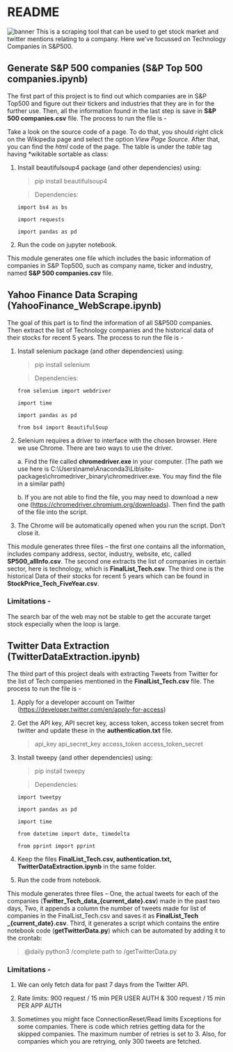 # README

![banner](/images/banner.jpg)
This is a scraping tool that can be used to get stock market and twitter mentions relating to a company. Here we've focussed on Technology Companies in S&P500.

## Generate S&P 500 companies (**S&P Top 500 companies.ipynb**)  

The first part of this project is to find out which companies are in S&P Top500 and figure out their tickers and industries that they are in for the further use. Then, all the information found in the last step is save in **S&P 500 companies.csv** file. The process to run the file is - 

Take a look on the source code of a page. To do that, you should right click on the Wikipedia page and select the option *View Page Source*. After that, you can find the *html* code of the page. The table is under the *table* tag having *wikitable sortable as class: 

1. Install beautifulsoup4 package (and other dependencies) using: 

    > pip install beautifulsoup4 

    > Dependencies: 
    ```
    import bs4 as bs
    ```
    ```
    import requests
    ```
    ```
    import pandas as pd
    ```

2. Run the code on jupyter notebook. 

This module generates one file which includes the basic information of companies in S&P Top500, such as company name, ticker and industry, named **S&P 500 companies.csv** file. 



## Yahoo Finance Data Scraping (**YahooFinance_WebScrape.ipynb**)  

The goal of this part is to find the information of all S&P500 companies. Then extract the list of Technology companies and the historical data of their stocks for recent 5 years. The process to run the file is - 

1. Install selenium package (and other dependencies) using: 

    > pip install selenium 

    > Dependencies: 
    ```
    from selenium import webdriver
    ```
    ```
    import time
    ```
    ``` 
    import pandas as pd
    ```
    ```
    from bs4 import BeautifulSoup
    ```


2. Selenium requires a driver to interface with the chosen browser. Here we use Chrome. There are two ways to use the driver.  

    a. Find the file called **chromedriver.exe** in your computer. (The path we use here is C:\Users\name\Anaconda3\Lib\site-packages\chromedriver_binary\chromedriver.exe. You may find the file in a similar path) 

    b. If you are not able to find the file, you may need to download a new one (https://chromedriver.chromium.org/downloads). Then find the path of the file into the script. 

3. The Chrome will be automatically opened when you run the script. Don’t close it. 

This module generates three files – the first one contains all the information, includes company address, sector, industry, website, etc, called **SP500_allInfo.csv**. The second one extracts the list of companies in certain sector, here is technology, which is **FinalList_Tech.csv**. The third one is the historical Data of their stocks for recent 5 years which can be found in **StockPrice_Tech_FiveYear.csv**. 

### Limitations -  

The search bar of the web may not be stable to get the accurate target stock especially when the loop is large.   

 

## Twitter Data Extraction (**TwitterDataExtraction.ipynb**)  

The third part of this project deals with extracting Tweets from Twitter for the list of Tech companies mentioned in the **FinalList_Tech.csv** file. The process to run the file is - 

1. Apply for a developer account on Twitter (https://developer.twitter.com/en/apply-for-access) 

2. Get the API key, API secret key, access token, access token secret from twitter and update these in the **authentication.txt** file. 

    > api_key
    > api_secret_key
    > access_token
    > access_token_secret

3. Install tweepy (and other dependencies) using: 

    > pip install tweepy 

    > Dependencies: 
    ```
    import tweetpy
    ```
    ```
    import pandas as pd
    ```
    ```
    import time
    ```
    ```
    from datetime import date, timedelta
    ```
    ```
    from pprint import pprint
    ```

4. Keep the files **FinalList_Tech.csv, authentication.txt, TwitterDataExtraction.ipynb** in the same folder. 

5. Run the code from notebook. 

This module generates three files – One, the actual tweets for each of the companies (**Twitter_Tech_data_{current_date}.csv**) made in the past two days, Two, it appends a column the number of tweets made for list of companies in the FinalList_Tech.csv and saves it as **FinalList_Tech _{current_date}.csv**. Third, it generates a script which contains the entire notebook code (**getTwitterData.py**) which can be automated by adding it to the crontab: 

> @daily python3 /complete path to /getTwitterData.py 

### Limitations - 

1. We can only fetch data for past 7 days from the Twitter API.  

2. Rate limits:  900 request / 15 min PER USER AUTH & 300 request / 15 min PER APP AUTH  

3. Sometimes you might face ConnectionReset/Read limits Exceptions for some companies. There is code which retries getting data for the skipped companies. The maximum number of retries is set to 3. Also, for companies which you are retrying, only 300 tweets are fetched. 
